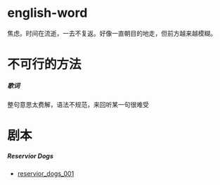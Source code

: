 # english-word
焦虑。时间在流逝，一去不复返。好像一直朝目的地走，但前方越来越模糊。

# 不可行的方法
##### 歌词
整句意思太费解，语法不规范，来回听某一句很难受

# 剧本
##### Reservior Dogs
+ [reservior_dogs_001](https://github.com/daGaiGuanYu/english-word/blob/main/2021-12/03_reservior_dogs.md)
